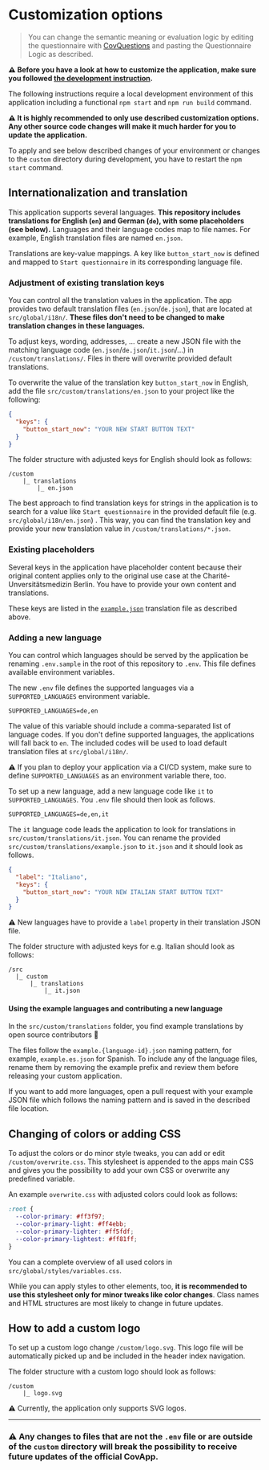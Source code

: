# Customization options

> You can change the semantic meaning or evaluation logic by editing the questionnaire with [CovQuestions](https://github.com/CovOpen/CovQuestions/) and pasting the Questionnaire Logic as described.

**⚠️ Before you have a look at how to customize the application, make sure you followed [the development instruction](./DEVELOPMENT.md).**

The following instructions require a local development environment of this application including a functional `npm start` and `npm run build` command.

**⚠️ It is highly recommended to only use described customization options. Any other source code changes will make it much harder for you to update the application.**

To apply and see below described changes of your environment or changes to the `custom` directory during development, you have to restart the `npm start` command.

## Internationalization and translation

This application supports several languages. **This repository includes translations for English (`en`) and German (`de`), with some placeholders (see below).** Languages and their language codes map to file names. For example, English translation files are named `en.json`.

Translations are key-value mappings. A key like `button_start_now` is defined and mapped to `Start questionnaire` in its corresponding language file.

### Adjustment of existing translation keys

You can control all the translation values in the application. The app provides two default translation files (`en.json`/`de.json`), that are located at `src/global/i18n/`. **These files don't need to be changed to make translation changes in these languages.**

To adjust keys, wording, addresses, ... create a new JSON file with the matching language code (`en.json`/`de.json`/`it.json`/...) in `/custom/translations/`. Files in there will overwrite provided default translations.

To overwrite the value of the translation key `button_start_now` in English, add the file `src/custom/translations/en.json` to your project like the following:

```json
{
  "keys": {
    "button_start_now": "YOUR NEW START BUTTON TEXT"
  }
}
```

The folder structure with adjusted keys for English should look as follows:

```
/custom
    |_ translations
        |_ en.json
```

The best approach to find translation keys for strings in the application is to search for a value like `Start questionnaire` in the provided default file (e.g. `src/global/i18n/en.json`) . This way, you can find the translation key and provide your new translation value in `/custom/translations/*.json`.

### Existing placeholders

Several keys in the application have placeholder content because their original content applies only to the original use case at the Charité-Unversitätsmedizin Berlin. You have to provide your own content and translations.

These keys are listed in the [`example.json`](/custom/translations/example.json) translation file as described above.

### Adding a new language

You can control which languages should be served by the application be renaming `.env.sample` in the root of this repository to `.env`. This file defines available environment variables.

The new `.env` file defines the supported languages via a `SUPPORTED_LANGUAGES` environment variable.

```
SUPPORTED_LANGUAGES=de,en
```

The value of this variable should include a comma-separated list of language codes. If you don't define supported languages, the applications will fall back to `en`. The included codes will be used to load default translation files at `src/global/i18n/`.

⚠️ If you plan to deploy your application via a CI/CD system, make sure to define `SUPPORTED_LANGUAGES` as an environment variable there, too.

To set up a new language, add a new language code like `it` to `SUPPORTED_LANGUAGES`. You `.env` file should then look as follows.

```
SUPPORTED_LANGUAGES=de,en,it
```

The `it` language code leads the application to look for translations in `src/custom/translations/it.json`. You can rename the provided `src/custom/translations/example.json` to `it.json` and it should look as follows.

```json
{
  "label": "Italiano",
  "keys": {
    "button_start_now": "YOUR NEW ITALIAN START BUTTON TEXT"
  }
}
```

⚠️ New languages have to provide a `label` property in their translation JSON file.

The folder structure with adjusted keys for e.g. Italian should look as follows:

```
/src
  |_ custom
      |_ translations
          |_ it.json
```

#### Using the example languages and contributing a new language

In the `src/custom/translations` folder, you find example translations by open source contributors 🙌

The files follow the `example.{language-id}.json` naming pattern, for example, `example.es.json` for Spanish. To include any of the language files, rename them by removing the example prefix and review them before releasing your custom application.

If you want to add more languages, open a pull request with your example JSON file which follows the naming pattern and is saved in the described file location.

## Changing of colors or adding CSS

To adjust the colors or do minor style tweaks, you can add or edit `/custom/overwrite.css`. This stylesheet is appended to the apps main CSS and gives you the possibility to add your own CSS or overwrite any predefined variable.

An example `overwrite.css` with adjusted colors could look as follows:

```css
:root {
  --color-primary: #ff3f97;
  --color-primary-light: #ff4ebb;
  --color-primary-lighter: #ff5fdf;
  --color-primary-lightest: #ff81ff;
}
```

You can a complete overview of all used colors in `src/global/styles/variables.css`.

While you can apply styles to other elements, too, **it is recommended to use this stylesheet only for minor tweaks like color changes**. Class names and HTML structures are most likely to change in future updates.

## How to add a custom logo

To set up a custom logo change `/custom/logo.svg`. This logo file will be automatically picked up and be included in the header index navigation.

The folder structure with a custom logo should look as follows:

```
/custom
    |_ logo.svg
```

⚠️ Currently, the application only supports SVG logos.

---

### ⚠️ Any changes to files that are not the `.env` file or are outside of the `custom` directory will break the possibility to receive future updates of the official CovApp.
